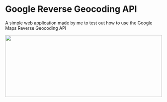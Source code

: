 # Google Reverse Geocoding API
A simple web application made by me to test out how to use the Google Maps Reverse Geocoding API

<img src="https://media.giphy.com/media/myMa00elT4i7S6CSSe/giphy.gif" width=100% height=200px><br>


